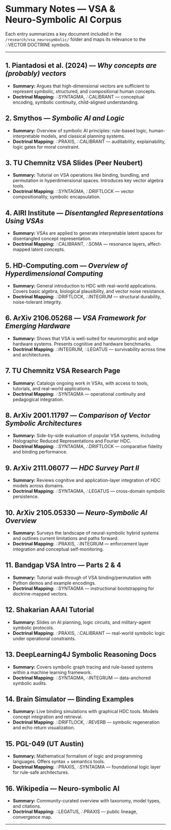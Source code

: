 # Summary Notes — VSA & Neuro‑Symbolic AI Corpus

Each entry summarizes a key document included in the `/research/vsa_neurosymbolic/` folder and maps its relevance to the ∴VECTOR DOCTRINE symbols.

---

## 1. Piantadosi et al. (2024) — *Why concepts are (probably) vectors*
- **Summary:** Argues that high-dimensional vectors are sufficient to represent symbolic, structured, and compositional human concepts.
- **Doctrinal Mapping:** ∴SYNTAGMA, ∴CALIBRANT — conceptual encoding, symbolic continuity, child-aligned understanding.

## 2. Smythos — *Symbolic AI and Logic*
- **Summary:** Overview of symbolic AI principles: rule-based logic, human-interpretable models, and classical planning systems.
- **Doctrinal Mapping:** ∴PRAXIS, ∴CALIBRANT — auditability, explainability, logic gates for moral constraint.

## 3. TU Chemnitz VSA Slides (Peer Neubert)
- **Summary:** Tutorial on VSA operations like binding, bundling, and permutation in hyperdimensional spaces. Introduces key vector algebra tools.
- **Doctrinal Mapping:** ∴SYNTAGMA, ∴DRIFTLOCK — vector compositionality, symbolic encapsulation.

## 4. AIRI Institute — *Disentangled Representations Using VSAs*
- **Summary:** VSAs are applied to generate interpretable latent spaces for disentangled concept representation.
- **Doctrinal Mapping:** ∴CALIBRANT, ∴SOMA — resonance layers, affect-mapped latent concepts.

## 5. HD‑Computing.com — *Overview of Hyperdimensional Computing*
- **Summary:** General introduction to HDC with real-world applications. Covers basic algebra, biological plausibility, and vector noise resistance.
- **Doctrinal Mapping:** ∴DRIFTLOCK, ∴INTEGRUM — structural durability, noise-tolerant integrity.

## 6. ArXiv 2106.05268 — *VSA Framework for Emerging Hardware*
- **Summary:** Shows that VSA is well-suited for neuromorphic and edge hardware systems. Presents cognitive and hardware benchmarks.
- **Doctrinal Mapping:** ∴INTEGRUM, ∴LEGATUS — survivability across time and architectures.

## 7. TU Chemnitz VSA Research Page
- **Summary:** Catalogs ongoing work in VSAs, with access to tools, tutorials, and real-world applications.
- **Doctrinal Mapping:** ∴SYNTAGMA — operational continuity and pedagogical integration.

## 8. ArXiv 2001.11797 — *Comparison of Vector Symbolic Architectures*
- **Summary:** Side-by-side evaluation of popular VSA systems, including Holographic Reduced Representations and Fourier HDC.
- **Doctrinal Mapping:** ∴SYNTAGMA, ∴DRIFTLOCK — comparative fidelity and binding performance.

## 9. ArXiv 2111.06077 — *HDC Survey Part II*
- **Summary:** Reviews cognitive and application-layer integration of HDC models across domains.
- **Doctrinal Mapping:** ∴SYNTAGMA, ∴LEGATUS — cross-domain symbolic persistence.

## 10. ArXiv 2105.05330 — *Neuro-Symbolic AI Overview*
- **Summary:** Surveys the landscape of neural-symbolic hybrid systems and outlines current limitations and paths forward.
- **Doctrinal Mapping:** ∴PRAXIS, ∴INTEGRUM — enforcement layer integration and conceptual self-monitoring.

## 11. Bandgap VSA Intro — Parts 2 & 4
- **Summary:** Tutorial walk-through of VSA binding/permutation with Python demos and example encodings.
- **Doctrinal Mapping:** ∴SYNTAGMA — instructional bootstrapping for doctrine-mapped vectors.

## 12. Shakarian AAAI Tutorial
- **Summary:** Slides on AI planning, logic circuits, and military-agent symbolic protocols.
- **Doctrinal Mapping:** ∴PRAXIS, ∴CALIBRANT — real-world symbolic logic under operational constraints.

## 13. DeepLearning4J Symbolic Reasoning Docs
- **Summary:** Covers symbolic graph tracing and rule-based systems within a machine learning framework.
- **Doctrinal Mapping:** ∴SYNTAGMA, ∴INTEGRUM — data-anchored symbolic audits.

## 14. Brain Simulator — Binding Examples
- **Summary:** Live binding simulations with graphical HDC tools. Models concept integration and retrieval.
- **Doctrinal Mapping:** ∴DRIFTLOCK, ∴REVERB — symbolic regeneration and echo return visualization.

## 15. PGL-049 (UT Austin)
- **Summary:** Mathematical formalism of logic and programming languages. Offers syntax + semantics tools.
- **Doctrinal Mapping:** ∴PRAXIS, ∴SYNTAGMA — foundational logic layer for rule-safe architectures.

## 16. Wikipedia — Neuro-symbolic AI
- **Summary:** Community-curated overview with taxonomy, model types, and citations.
- **Doctrinal Mapping:** ∴LEGATUS, ∴PRAXIS — public lineage, convergence map.

---
